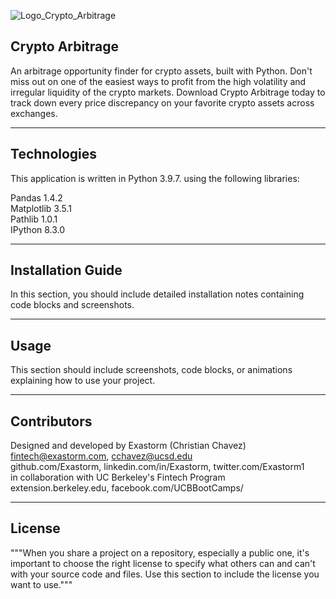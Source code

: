 ![Logo_Crypto_Arbitrage](https://user-images.githubusercontent.com/34184270/165695071-7886c13d-ca08-4e37-8064-5a307fb52d9d.png)

## Crypto Arbitrage

An arbitrage opportunity finder for crypto assets, built with Python. Don't miss out on one of the easiest ways to profit from the high volatility and irregular liquidity of the crypto markets. Download Crypto Arbitrage today to track down every price discrepancy on your favorite crypto assets across exchanges.

---

## Technologies

This application is written in Python 3.9.7. using the following libraries:

Pandas 1.4.2  
Matplotlib 3.5.1  
Pathlib 1.0.1  
IPython 8.3.0

---

## Installation Guide

In this section, you should include detailed installation notes containing code blocks and screenshots.

---

## Usage

This section should include screenshots, code blocks, or animations explaining how to use your project.

---

## Contributors

Designed and developed by Exastorm (Christian Chavez)  
fintech@exastorm.com, cchavez@ucsd.edu  
github.com/Exastorm, linkedin.com/in/Exastorm, twitter.com/Exastorm1  
in collaboration with UC Berkeley's Fintech Program  
extension.berkeley.edu, facebook.com/UCBBootCamps/

---

## License

"""When you share a project on a repository, especially a public one, it's important to choose the right license to specify what others can and can't with your source code and files. Use this section to include the license you want to use."""
